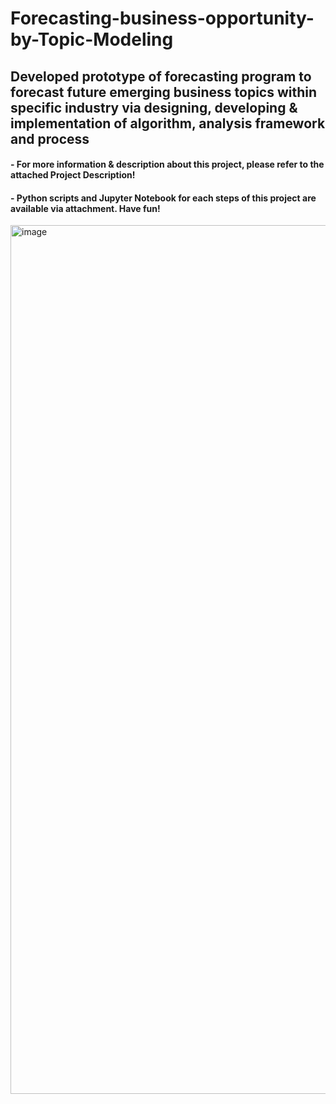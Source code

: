 # Forecasting-business-opportunity-by-Topic-Modeling
## Developed prototype of forecasting program to forecast future emerging business topics within specific industry via designing, developing &amp; implementation of algorithm, analysis framework and process 

#### - For more information & description about this project, please refer to the attached Project Description!
#### - Python scripts and Jupyter Notebook for each steps of this project are available via attachment. Have fun!


<img width="1390" alt="image" src="https://user-images.githubusercontent.com/72280119/95130904-87679e80-075d-11eb-9de7-8d7a0b429e4a.png">
